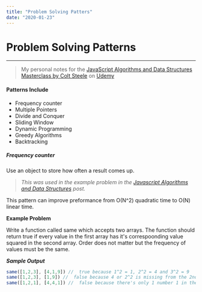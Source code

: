 ```yaml
---
title: "Problem Solving Patters"
date: "2020-01-23"
---
```


# Problem Solving Patterns

---

> My personal notes for the [JavaScript Algorithms and Data Structures Masterclass by Colt Steele](https://www.udemy.com/course/js-algorithms-and-data-structures-masterclass/) on [Udemy](https://www.udemy.com/) 

#### Patterns Include

- Frequency counter
- Multiple Pointers
- Divide and Conquer
- Sliding Window
- Dynamic Programming
- Greedy Algorithms
- Backtracking

##### Frequency counter

Use an object to store how often a result comes up.

> *This was used in the example problem in the [Javascript Algorithms and Data Structures](javascript-algorithms-and-data-structures.md) post.*

This pattern can improve preformance from O(N^2) quadratic time to O(N) linear time.

**Example Problem**

Write a function called same which accepts two arrays. The function should return true if every value in the first array has it's correspoonding value squared in the second array. Order does not matter but the frequency of values must be the same.

***Sample Output***

```javascript
same([1,2,3], [4,1,9]) //  true because 1^2 = 1, 2^2 = 4 and 3^2 = 9 
same([1,2,3], [1,9]) //  false because 4 or 2^2 is missing from the 2nd array
same([1,2,1], [4,4,1]) //  false because there's only 1 number 1 in the 2nd array 
```

